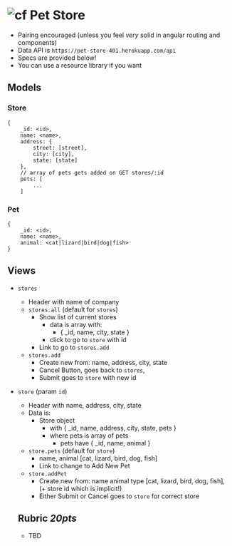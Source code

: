 ![cf](http://i.imgur.com/7v5ASc8.png) Pet Store
===

* Pairing encouraged (unless you feel _very_ solid in angular routing and components)
* Data API is `https://pet-store-401.herokuapp.com/api`
* Specs are provided below!
* You can use a resource library if you want

## Models

### Store

```
{
    _id: <id>,
    name: <name>,
    address: {
        street: [street],
        city: [city],
        state: [state]
    },
    // array of pets gets added on GET stores/:id
    pets: [
        ...
    ]
```

### Pet

```
{
    _id: <id>,
    name: <name>,
    animal: <cat|lizard|bird|dog|fish>
}
```

## Views

* `stores`
    * Header with name of company
    * `stores.all` (default for `stores`)
        * Show list of current stores
            * data is array with:
                * { _id, name, city, state }
            * click to go to `store` with id
        * Link to go to `stores.add`
    * `stores.add`
        * Create new from: name, address, city, state
        * Cancel Button, goes back to `stores`,
        * Submit goes to `store` with new id
* `store` (param `id`)
    * Header with name, address, city, state
    * Data is:
        * Store object
            * with { _id, name, address, city, state, pets }
            * where pets is array of pets
                * pets have { _id, name, animal }
    * `store.pets` (default for `store`)
        * name, animal [cat, lizard, bird, dog, fish]
        * Link to change to Add New Pet
    * `store.addPet`
        * Create new from: name
            animal type [cat, lizard, bird, dog, fish],
            (+ store id which is implicit!)
        * Either Submit or Cancel goes to `store` for correct store


  ## Rubric *20pts*

  * TBD
